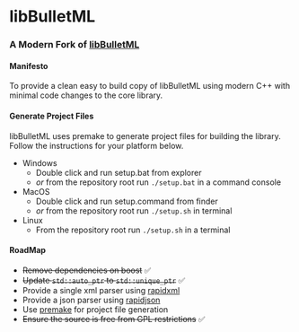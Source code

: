 # libBulletML
### A Modern Fork of [libBulletML](http://shinh.skr.jp/libbulletml/)

#### Manifesto
To provide a clean easy to build copy of libBulletML using modern C++ with minimal code changes to the core library.

#### Generate Project Files
libBulletML uses premake to generate project files for building the library. Follow the instructions for your platform below.

- Windows
  - Double click and run setup.bat from explorer
  - *or* from the repository root run `./setup.bat` in a command console
- MacOS
  - Double click and run setup.command from finder
  - *or* from the repository root run `./setup.sh` in terminal
- Linux
  - From the repository root run `./setup.sh` in a terminal

#### RoadMap
- ~~Remove dependencies on boost~~ :white_check_mark:
- ~~Update `std::auto_ptr` to `std::unique_ptr`~~ :white_check_mark:
- Provide a single xml parser using [rapidxml](https://github.com/dwd/rapidxml/blob/master/rapidxml.hpp)
- Provide a json parser using [rapidjson](https://github.com/miloyip/rapidjson)
- Use [premake](https://premake.github.io) for project file generation
- ~~Ensure the source is free from GPL restrictions~~ :white_check_mark:
